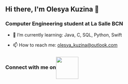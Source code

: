 ## Hi there, I'm Olesya Kuzina 👋
### Computer Engineering student at La Salle BCN

- 🌱 I’m currently learning: Java, C, SQL, Python, Swift
  
- 📫 How to reach me: olesya_kuzina@outlook.com
### Connect with me on<a href="https://www.linkedin.com/in/olesya-kuzina-8b8299265/" target="blank"><img align="center" src="https://static.vecteezy.com/system/resources/previews/018/930/587/original/linkedin-logo-linkedin-icon-transparent-free-png.png" height="70" /></a>

<!--
**OliKuz/OliKuz** is a ✨ _special_ ✨ repository because its `README.md` (this file) appears on your GitHub profile.

Here are some ideas to get you started:

- 🔭 I’m currently working on ...

- 👯 I’m looking to collaborate on ...
- 🤔 I’m looking for help with ...
- 💬 Ask me about ...
 ...
- 😄 Pronouns: ...
- ⚡ Fun fact: ...
-->
